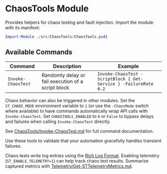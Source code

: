 # ChaosTools Module

Provides helpers for chaos testing and fault injection.
Import the module with its manifest:

```powershell
Import-Module ./src/ChaosTools/ChaosTools.psd1
```

## Available Commands

| Command | Description | Example |
|---------|-------------|---------|
| `Invoke-ChaosTest` | Randomly delay or fail execution of a script block | `Invoke-ChaosTest -ScriptBlock { Get-Service } -FailureRate 0.2` |

Chaos behavior can also be triggered in other modules. Set the `ST_CHAOS_MODE`
environment variable to `1` (or use the `-ChaosMode` switch where available) to
have commands automatically wrap API calls with `Invoke-ChaosTest`. Set
`CHAOSTOOLS_ENABLED` to `0` or `False` to bypass delays and failures when calling
`Invoke-ChaosTest` directly.

See [ChaosTools/Invoke-ChaosTest.md](ChaosTools/Invoke-ChaosTest.md) for full
command documentation.

Use these tools to validate that your automation gracefully handles transient failures.

Chaos tests write log entries using the [Rich Log Format](Logging/RichLogFormat.md).
Enabling telemetry (`ST_ENABLE_TELEMETRY=1`) can help track chaos test results.
Summarize captured metrics with [Telemetry/Get-STTelemetryMetrics.md](Telemetry/Get-STTelemetryMetrics.md).
